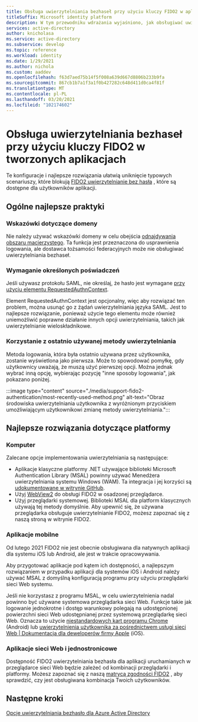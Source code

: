 ```yaml
---
title: Obsługa uwierzytelniania bezhaseł przy użyciu kluczy FIDO2 w aplikacjach tworzonych przez Ciebie | Azure
titleSuffix: Microsoft identity platform
description: W tym przewodniku wdrażania wyjaśniono, jak obsługiwać uwierzytelnianie bezhasłem przy użyciu kluczy zabezpieczeń FIDO2 w aplikacjach, które tworzysz
services: active-directory
author: knicholasa
ms.service: active-directory
ms.subservice: develop
ms.topic: reference
ms.workload: identity
ms.date: 1/29/2021
ms.author: nichola
ms.custom: aaddev
ms.openlocfilehash: f63d7aed75b14f5f008a639d667d8806b233b9fa
ms.sourcegitcommit: 867cb1b7a1f3a1f0b427282c648d411d0ca4f81f
ms.translationtype: MT
ms.contentlocale: pl-PL
ms.lasthandoff: 03/20/2021
ms.locfileid: "102174602"
---
```

# <a name="support-passwordless-authentication-with-fido2-keys-in-apps-you-develop"></a>Obsługa uwierzytelniania bezhaseł przy użyciu kluczy FIDO2 w tworzonych aplikacjach

Te konfiguracje i najlepsze rozwiązania ułatwią uniknięcie typowych scenariuszy, które blokują [FIDO2 uwierzytelnianie bez hasła](../../active-directory/authentication/concept-authentication-passwordless.md) , które są dostępne dla użytkowników aplikacji.

## <a name="general-best-practices"></a>Ogólne najlepsze praktyki

### <a name="domain-hints"></a>Wskazówki dotyczące domeny

Nie należy używać wskazówki domeny w celu obejścia [odnajdywania obszaru macierzystego](../../active-directory/manage-apps/configure-authentication-for-federated-users-portal.md). Ta funkcja jest przeznaczona do usprawnienia logowania, ale dostawca tożsamości federacyjnych może nie obsługiwać uwierzytelniania bezhaseł.

### <a name="requiring-specific-credentials"></a>Wymaganie określonych poświadczeń

Jeśli używasz protokołu SAML, nie określaj, że hasło jest wymagane [przy użyciu elementu RequestedAuthnContext](single-sign-on-saml-protocol.md#requestauthncontext).

Element RequestedAuthnContext jest opcjonalny, więc aby rozwiązać ten problem, można usunąć go z żądań uwierzytelniania języka SAML. Jest to najlepsze rozwiązanie, ponieważ użycie tego elementu może również uniemożliwić poprawne działanie innych opcji uwierzytelniania, takich jak uwierzytelnianie wieloskładnikowe.

### <a name="using-the-most-recently-used-authentication-method"></a>Korzystanie z ostatnio używanej metody uwierzytelniania

Metoda logowania, która była ostatnio używana przez użytkownika, zostanie wyświetlona jako pierwsza. Może to spowodować pomyłkę, gdy użytkownicy uważają, że muszą użyć pierwszej opcji. Można jednak wybrać inną opcję, wybierając pozycję "inne sposoby logowania", jak pokazano poniżej.

:::image type="content" source="./media/support-fido2-authentication/most-recently-used-method.png" alt-text="Obraz środowiska uwierzytelniania użytkownika z wyróżnionym przyciskiem umożliwiającym użytkownikowi zmianę metody uwierzytelniania.":::

## <a name="platform-specific-best-practices"></a>Najlepsze rozwiązania dotyczące platformy

### <a name="desktop"></a>Komputer

Zalecane opcje implementowania uwierzytelniania są następujące:

- Aplikacje klasyczne platformy .NET używające biblioteki Microsoft Authentication Library (MSAL) powinny używać Menedżera uwierzytelniania systemu Windows (WAM). Ta integracja i jej korzyści są [udokumentowane w witrynie GitHub](https://github.com/AzureAD/microsoft-authentication-library-for-dotnet/wiki/wam).
- Użyj [WebView2](/microsoft-edge/webview2/) do obsługi FIDO2 w osadzonej przeglądarce.
- Użyj przeglądarki systemowej. Biblioteki MSAL dla platform klasycznych używają tej metody domyślnie. Aby upewnić się, że używana przeglądarka obsługuje uwierzytelnianie FIDO2, możesz zapoznać się z naszą stroną w witrynie FIDO2.

### <a name="mobile"></a>Aplikacje mobilne

Od lutego 2021 FIDO2 nie jest obecnie obsługiwana dla natywnych aplikacji dla systemu iOS lub Android, ale jest w trakcie opracowywania.

Aby przygotować aplikacje pod kątem ich dostępności, a najlepszym rozwiązaniem w przypadku aplikacji dla systemów iOS i Android należy używać MSAL z domyślną konfiguracją programu przy użyciu przeglądarki sieci Web systemu.

Jeśli nie korzystasz z programu MSAL, w celu uwierzytelnienia nadal powinno być używane systemowa przeglądarka sieci Web. Funkcje takie jak logowanie jednokrotne i dostęp warunkowy polegają na udostępnionej powierzchni sieci Web udostępnianej przez systemową przeglądarkę sieci Web. Oznacza to użycie [niestandardowych kart programu Chrome](https://developer.chrome.com/docs/multidevice/android/customtabs/) (Android) lub [uwierzytelnienia użytkownika za pośrednictwem usługi sieci Web | Dokumentacja dla deweloperów firmy Apple](https://developer.apple.com/documentation/authenticationservices/authenticating_a_user_through_a_web_service) (iOS).

### <a name="web-and-single-page-apps"></a>Aplikacje sieci Web i jednostronicowe

Dostępność FIDO2 uwierzytelniania bezhasła dla aplikacji uruchamianych w przeglądarce sieci Web będzie zależeć od kombinacji przeglądarki i platformy. Możesz zapoznać się z naszą [matrycą zgodności FIDO2](../authentication/fido2-compatibility.md) , aby sprawdzić, czy jest obsługiwana kombinacja Twoich użytkowników.

## <a name="next-steps"></a>Następne kroki

[Opcje uwierzytelniania bezhasło dla Azure Active Directory](../../active-directory/authentication/concept-authentication-passwordless.md)